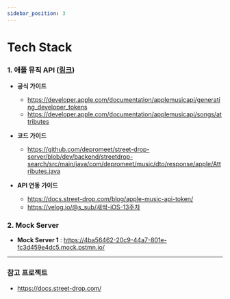 ```yaml
---
sidebar_position: 3
---
```


# Tech Stack

### 1. 애플 뮤직 API ([링크](https://developer.apple.com/documentation/applemusicapi/artists))

- **공식 가이드**
    - https://developer.apple.com/documentation/applemusicapi/generating_developer_tokens
    - https://developer.apple.com/documentation/applemusicapi/songs/attributes

- **코드 가이드**
    - https://github.com/depromeet/street-drop-server/blob/dev/backend/streetdrop-search/src/main/java/com/depromeet/music/dto/response/apple/Attributes.java

- **API 연동 가이드**
    - https://docs.street-drop.com/blog/apple-music-api-token/
    - https://velog.io/@s_sub/새싹-iOS-13주차


### 2. Mock Server

- **Mock Server 1** : https://4ba56462-20c9-44a7-801e-fc3d459e4dc5.mock.pstmn.io/

---

### 참고 프로젝트

- https://docs.street-drop.com/